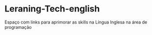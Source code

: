 # Leraning-Tech-english
 Espaço com links para aprimorar as skills na Língua Inglesa na área de programação
